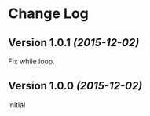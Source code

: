 Change Log
==========
Version 1.0.1 *(2015-12-02)*
----------------------------

Fix while loop.

Version 1.0.0 *(2015-12-02)*
----------------------------

Initial